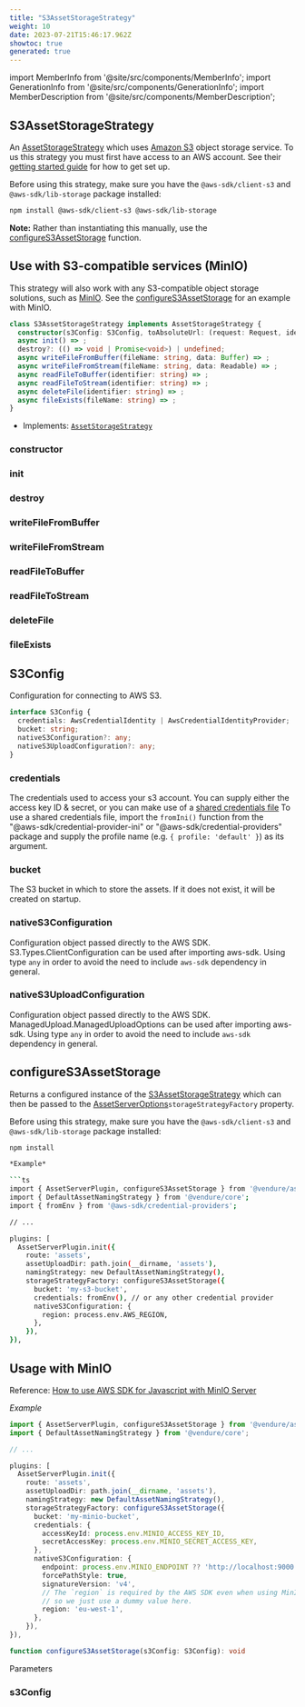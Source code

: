 ```yaml
---
title: "S3AssetStorageStrategy"
weight: 10
date: 2023-07-21T15:46:17.962Z
showtoc: true
generated: true
---
```

<!-- This file was generated from the Vendure source. Do not modify. Instead, re-run the "docs:build" script -->
import MemberInfo from '@site/src/components/MemberInfo';
import GenerationInfo from '@site/src/components/GenerationInfo';
import MemberDescription from '@site/src/components/MemberDescription';


## S3AssetStorageStrategy

<GenerationInfo sourceFile="packages/asset-server-plugin/src/s3-asset-storage-strategy.ts" sourceLine="155" packageName="@vendure/asset-server-plugin" />

An <a href='/reference/typescript-api/assets/asset-storage-strategy#assetstoragestrategy'>AssetStorageStrategy</a> which uses [Amazon S3](https://aws.amazon.com/s3/) object storage service.
To us this strategy you must first have access to an AWS account.
See their [getting started guide](https://aws.amazon.com/s3/getting-started/) for how to get set up.

Before using this strategy, make sure you have the `@aws-sdk/client-s3` and `@aws-sdk/lib-storage` package installed:

```sh
npm install @aws-sdk/client-s3 @aws-sdk/lib-storage
```

**Note:** Rather than instantiating this manually, use the <a href='/reference/typescript-api/core-plugins/asset-server-plugin/s3asset-storage-strategy#configures3assetstorage'>configureS3AssetStorage</a> function.

## Use with S3-compatible services (MinIO)
This strategy will also work with any S3-compatible object storage solutions, such as [MinIO](https://min.io/).
See the <a href='/reference/typescript-api/core-plugins/asset-server-plugin/s3asset-storage-strategy#configures3assetstorage'>configureS3AssetStorage</a> for an example with MinIO.

```ts title="Signature"
class S3AssetStorageStrategy implements AssetStorageStrategy {
  constructor(s3Config: S3Config, toAbsoluteUrl: (request: Request, identifier: string) => string)
  async init() => ;
  destroy?: (() => void | Promise<void>) | undefined;
  async writeFileFromBuffer(fileName: string, data: Buffer) => ;
  async writeFileFromStream(fileName: string, data: Readable) => ;
  async readFileToBuffer(identifier: string) => ;
  async readFileToStream(identifier: string) => ;
  async deleteFile(identifier: string) => ;
  async fileExists(fileName: string) => ;
}
```
* Implements: <code><a href='/reference/typescript-api/assets/asset-storage-strategy#assetstoragestrategy'>AssetStorageStrategy</a></code>



<div className="members-wrapper">

### constructor

<MemberInfo kind="method" type="(s3Config: <a href='/reference/typescript-api/core-plugins/asset-server-plugin/s3asset-storage-strategy#s3config'>S3Config</a>, toAbsoluteUrl: (request: Request, identifier: string) =&#62; string) => S3AssetStorageStrategy"   />


### init

<MemberInfo kind="method" type="() => "   />


### destroy

<MemberInfo kind="property" type="(() =&#62; void | Promise&#60;void&#62;) | undefined"   />


### writeFileFromBuffer

<MemberInfo kind="method" type="(fileName: string, data: Buffer) => "   />


### writeFileFromStream

<MemberInfo kind="method" type="(fileName: string, data: Readable) => "   />


### readFileToBuffer

<MemberInfo kind="method" type="(identifier: string) => "   />


### readFileToStream

<MemberInfo kind="method" type="(identifier: string) => "   />


### deleteFile

<MemberInfo kind="method" type="(identifier: string) => "   />


### fileExists

<MemberInfo kind="method" type="(fileName: string) => "   />




</div>


## S3Config

<GenerationInfo sourceFile="packages/asset-server-plugin/src/s3-asset-storage-strategy.ts" sourceLine="19" packageName="@vendure/asset-server-plugin" />

Configuration for connecting to AWS S3.

```ts title="Signature"
interface S3Config {
  credentials: AwsCredentialIdentity | AwsCredentialIdentityProvider;
  bucket: string;
  nativeS3Configuration?: any;
  nativeS3UploadConfiguration?: any;
}
```

<div className="members-wrapper">

### credentials

<MemberInfo kind="property" type="AwsCredentialIdentity | AwsCredentialIdentityProvider"   />

The credentials used to access your s3 account. You can supply either the access key ID & secret, or you can make use of a
[shared credentials file](https://docs.aws.amazon.com/sdk-for-javascript/v2/developer-guide/loading-node-credentials-shared.html)
To use a shared credentials file, import the `fromIni()` function from the "@aws-sdk/credential-provider-ini" or "@aws-sdk/credential-providers" package and supply
the profile name (e.g. `{ profile: 'default' }`) as its argument.
### bucket

<MemberInfo kind="property" type="string"   />

The S3 bucket in which to store the assets. If it does not exist, it will be created on startup.
### nativeS3Configuration

<MemberInfo kind="property" type="any"   />

Configuration object passed directly to the AWS SDK.
S3.Types.ClientConfiguration can be used after importing aws-sdk.
Using type `any` in order to avoid the need to include `aws-sdk` dependency in general.
### nativeS3UploadConfiguration

<MemberInfo kind="property" type="any"   />

Configuration object passed directly to the AWS SDK.
ManagedUpload.ManagedUploadOptions can be used after importing aws-sdk.
Using type `any` in order to avoid the need to include `aws-sdk` dependency in general.


</div>


## configureS3AssetStorage

<GenerationInfo sourceFile="packages/asset-server-plugin/src/s3-asset-storage-strategy.ts" sourceLine="119" packageName="@vendure/asset-server-plugin" />

Returns a configured instance of the <a href='/reference/typescript-api/core-plugins/asset-server-plugin/s3asset-storage-strategy#s3assetstoragestrategy'>S3AssetStorageStrategy</a> which can then be passed to the <a href='/reference/typescript-api/core-plugins/asset-server-plugin/asset-server-options#assetserveroptions'>AssetServerOptions</a>`storageStrategyFactory` property.

Before using this strategy, make sure you have the `@aws-sdk/client-s3` and `@aws-sdk/lib-storage` package installed:

```sh
npm install

*Example*

```ts
import { AssetServerPlugin, configureS3AssetStorage } from '@vendure/asset-server-plugin';
import { DefaultAssetNamingStrategy } from '@vendure/core';
import { fromEnv } from '@aws-sdk/credential-providers';

// ...

plugins: [
  AssetServerPlugin.init({
    route: 'assets',
    assetUploadDir: path.join(__dirname, 'assets'),
    namingStrategy: new DefaultAssetNamingStrategy(),
    storageStrategyFactory: configureS3AssetStorage({
      bucket: 'my-s3-bucket',
      credentials: fromEnv(), // or any other credential provider
      nativeS3Configuration: {
        region: process.env.AWS_REGION,
      },
    }),
}),
```

## Usage with MinIO

Reference: [How to use AWS SDK for Javascript with MinIO Server](https://docs.min.io/docs/how-to-use-aws-sdk-for-javascript-with-minio-server.html)

*Example*

```ts
import { AssetServerPlugin, configureS3AssetStorage } from '@vendure/asset-server-plugin';
import { DefaultAssetNamingStrategy } from '@vendure/core';

// ...

plugins: [
  AssetServerPlugin.init({
    route: 'assets',
    assetUploadDir: path.join(__dirname, 'assets'),
    namingStrategy: new DefaultAssetNamingStrategy(),
    storageStrategyFactory: configureS3AssetStorage({
      bucket: 'my-minio-bucket',
      credentials: {
        accessKeyId: process.env.MINIO_ACCESS_KEY_ID,
        secretAccessKey: process.env.MINIO_SECRET_ACCESS_KEY,
      },
      nativeS3Configuration: {
        endpoint: process.env.MINIO_ENDPOINT ?? 'http://localhost:9000',
        forcePathStyle: true,
        signatureVersion: 'v4',
        // The `region` is required by the AWS SDK even when using MinIO,
        // so we just use a dummy value here.
        region: 'eu-west-1',
      },
    }),
}),
```

```ts title="Signature"
function configureS3AssetStorage(s3Config: S3Config): void
```
Parameters

### s3Config

<MemberInfo kind="parameter" type="<a href='/reference/typescript-api/core-plugins/asset-server-plugin/s3asset-storage-strategy#s3config'>S3Config</a>" />

